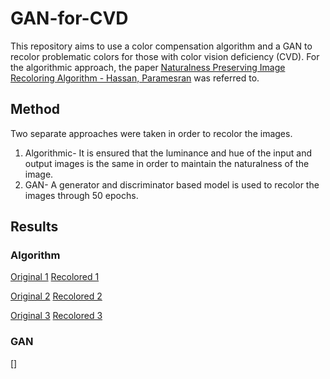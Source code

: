 # GAN-for-CVD
This repository aims to use a color compensation algorithm and a GAN to recolor problematic colors for those with color vision deficiency (CVD). For the algorithmic approach, the paper [Naturalness Preserving Image Recoloring Algorithm - Hassan, Paramesran](https://www.sciencedirect.com/science/article/abs/pii/S0923596517300954) was referred to. 

## Method

Two separate approaches were taken in order to recolor the images.
1. Algorithmic- It is ensured that the luminance and hue of the input and output images is the same in order to maintain the naturalness of the image. 
2. GAN- A generator and discriminator based model is used to recolor the images through 50 epochs.

## Results

### Algorithm

[Original 1](https://github.com/NBhavithaReddy/GAN-for-CVD/tree/main/outputs/image73.jpg)
[Recolored 1](https://github.com/NBhavithaReddy/GAN-for-CVD/tree/main/outputs/file_image73.jpg_.jpeg)

[Original 2](https://github.com/NBhavithaReddy/GAN-for-CVD/tree/main/outputs/image84.jpg)
[Recolored 2](https://github.com/NBhavithaReddy/GAN-for-CVD/tree/main/outputs/file_image84.jpg_.jpeg)

[Original 3](https://github.com/NBhavithaReddy/GAN-for-CVD/tree/main/outputs/image99.jpg)
[Recolored 3](https://github.com/NBhavithaReddy/GAN-for-CVD/tree/main/outputs/file_image99.jpg_.jpeg)


### GAN 

[]
